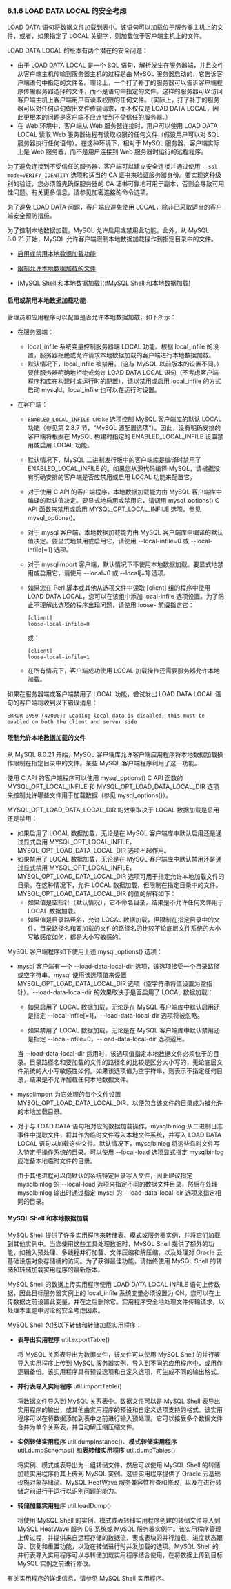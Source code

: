 ### 6.1.6 LOAD DATA LOCAL 的安全考虑

LOAD DATA 语句将数据文件加载到表中。该语句可以加载位于服务器主机上的文件，或者，如果指定了 LOCAL 关键字，则加载位于客户端主机上的文件。

LOAD DATA LOCAL 的版本有两个潜在的安全问题：

- 由于 LOAD DATA LOCAL 是一个 SQL 语句，解析发生在服务器端，并且文件从客户端主机传输到服务器主机的过程是由 MySQL 服务器启动的，它告诉客户端语句中指定的文件名。理论上，一个打了补丁的服务器可以告诉客户端程序传输服务器选择的文件，而不是语句中指定的文件。这样的服务器可以访问客户端主机上客户端用户有读取权限的任何文件。（实际上，打了补丁的服务器可以对任何语句做出文件传输请求，而不仅仅是 LOAD DATA LOCAL，因此更根本的问题是客户端不应连接到不受信任的服务器。）
- 在 Web 环境中，客户端从 Web 服务器连接时，用户可以使用 LOAD DATA LOCAL 读取 Web 服务器进程有读取权限的任何文件（假设用户可以对 SQL 服务器执行任何语句）。在这种环境下，相对于 MySQL 服务器，客户端实际上是 Web 服务器，而不是用户连接到 Web 服务器时运行的远程程序。

为了避免连接到不受信任的服务器，客户端可以建立安全连接并通过使用 `--ssl-mode=VERIFY_IDENTITY` 选项和适当的 CA 证书来验证服务器身份。要实现这种级别的验证，您必须首先确保服务器的 CA 证书可靠地可用于副本，否则会导致可用性问题。有关更多信息，请参见加密连接的命令选项。

为了避免 LOAD DATA 问题，客户端应避免使用 LOCAL，除非已采取适当的客户端安全预防措施。

为了控制本地数据加载，MySQL 允许启用或禁用此功能。此外，从 MySQL 8.0.21 开始，MySQL 允许客户端限制本地数据加载操作到指定目录中的文件。

- [启用或禁用本地数据加载功能](#启用或禁用本地数据加载功能)

- [限制允许本地数据加载的文件](#限制允许本地数据加载的文件)

- [MySQL Shell 和本地数据加载](#MySQL Shell 和本地数据加载)

#### 启用或禁用本地数据加载功能

管理员和应用程序可以配置是否允许本地数据加载，如下所示：

- 在服务器端：

  - local_infile 系统变量控制服务器端 LOCAL 功能。根据 local_infile 的设置，服务器拒绝或允许请求本地数据加载的客户端进行本地数据加载。
  - 默认情况下，local_infile 被禁用。（这与 MySQL 以前版本的设置不同。）要使服务器明确地拒绝或允许 LOAD DATA LOCAL 语句（不考虑客户端程序和库在构建时或运行时的配置），请以禁用或启用 local_infile 的方式启动 mysqld。local_infile 也可以在运行时设置。

- 在客户端：

  - `ENABLED_LOCAL_INFILE CMake` 选项控制 MySQL 客户端库的默认 LOCAL 功能（参见第 2.8.7 节，“MySQL 源配置选项”）。因此，没有明确安排的客户端将根据在 MySQL 构建时指定的 ENABLED_LOCAL_INFILE 设置禁用或启用 LOCAL 功能。

  - 默认情况下，MySQL 二进制发行版中的客户端库是编译时禁用了 ENABLED_LOCAL_INFILE 的。如果您从源代码编译 MySQL，请根据没有明确安排的客户端是否应禁用或启用 LOCAL 功能来配置它。

  - 对于使用 C API 的客户端程序，本地数据加载能力由 MySQL 客户端库中编译的默认值决定。要显式地启用或禁用它，请调用 mysql_options() C API 函数来禁用或启用 MYSQL_OPT_LOCAL_INFILE 选项。参见 mysql_options()。

  - 对于 mysql 客户端，本地数据加载能力由 MySQL 客户端库中编译的默认值决定。要显式地禁用或启用它，请使用 --local-infile=0 或 --local-infile[=1] 选项。

  - 对于 mysqlimport 客户端，默认情况下不使用本地数据加载。要显式地禁用或启用它，请使用 --local=0 或 --local[=1] 选项。

  - 如果您在 Perl 脚本或其他从选项文件中读取 [client] 组的程序中使用 LOAD DATA LOCAL，您可以在该组中添加 local-infile 选项设置。为了防止不理解此选项的程序出现问题，请使用 loose- 前缀指定它：

    ```
    [client]
    loose-local-infile=0
    ```

    或：

    ```
    [client]
    loose-local-infile=1
    ```

  - 在所有情况下，客户端成功使用 LOCAL 加载操作还需要服务器允许本地加载。

如果在服务器端或客户端禁用了 LOCAL 功能，尝试发出 LOAD DATA LOCAL 语句的客户端将收到以下错误消息：

```
ERROR 3950 (42000): Loading local data is disabled; this must be
enabled on both the client and server side
```

#### 限制允许本地数据加载的文件

从 MySQL 8.0.21 开始，MySQL 客户端库允许客户端应用程序将本地数据加载操作限制在指定目录中的文件。某些 MySQL 客户端程序利用了这一功能。

使用 C API 的客户端程序可以使用 mysql_options() C API 函数的 MYSQL_OPT_LOCAL_INFILE 和 MYSQL_OPT_LOAD_DATA_LOCAL_DIR 选项来控制允许哪些文件用于加载数据（参见 mysql_options()）。

MYSQL_OPT_LOAD_DATA_LOCAL_DIR 的效果取决于 LOCAL 数据加载是启用还是禁用：

- 如果启用了 LOCAL 数据加载，无论是在 MySQL 客户端库中默认启用还是通过显式启用 MYSQL_OPT_LOCAL_INFILE，MYSQL_OPT_LOAD_DATA_LOCAL_DIR 选项不起作用。
- 如果禁用了 LOCAL 数据加载，无论是在 MySQL 客户端库中默认禁用还是通过显式禁用 MYSQL_OPT_LOCAL_INFILE，MYSQL_OPT_LOAD_DATA_LOCAL_DIR 选项可用于指定允许本地加载文件的目录。在这种情况下，允许 LOCAL 数据加载，但限制在指定目录中的文件。MYSQL_OPT_LOAD_DATA_LOCAL_DIR 的值的解释如下：
  - 如果值是空指针（默认情况），它不命名目录，结果是不允许任何文件用于 LOCAL 数据加载。
  - 如果值是目录路径名，允许 LOCAL 数据加载，但限制在指定目录中的文件。目录路径名和要加载的文件的路径名的比较不论底层文件系统的大小写敏感度如何，都是大小写敏感的。

MySQL 客户端程序如下使用上述 mysql_options() 选项：

- mysql 客户端有一个 --load-data-local-dir 选项，该选项接受一个目录路径或空字符串。mysql 使用该选项值来设置 MYSQL_OPT_LOAD_DATA_LOCAL_DIR 选项（空字符串将值设置为空指针）。--load-data-local-dir 的效果取决于是否启用了 LOCAL 数据加载：

  - 如果启用了 LOCAL 数据加载，无论是在 MySQL 客户端库中默认启用还是指定 --local-infile[=1]，--load-data-local-dir 选项将被忽略。


  - 如果禁用了 LOCAL 数据加载，无论是在 MySQL 客户端库中默认禁用还是指定 --local-infile=0，--load-data-local-dir 选项适用。

  当 --load-data-local-dir 适用时，该选项值指定本地数据文件必须位于的目录。目录路径名和要加载的文件的路径名的比较是区分大小写的，无论底层文件系统的大小写敏感性如何。如果该选项值为空字符串，则表示不指定任何目录，结果是不允许加载任何本地数据文件。

- mysqlimport 为它处理的每个文件设置 MYSQL_OPT_LOAD_DATA_LOCAL_DIR，以便包含该文件的目录成为被允许的本地加载目录。

- 对于与 LOAD DATA 语句相对应的数据加载操作，mysqlbinlog 从二进制日志事件中提取文件，将其作为临时文件写入本地文件系统，并写入 LOAD DATA LOCAL 语句以加载这些文件。默认情况下，mysqlbinlog 将这些临时文件写入特定于操作系统的目录。可以使用 --local-load 选项显式指定 mysqlbinlog 应准备本地临时文件的目录。

  由于其他进程可以向默认的系统特定目录写入文件，因此建议指定 mysqlbinlog 的 --local-load 选项来指定不同的数据文件目录，然后在处理 mysqlbinlog 输出时通过指定 mysql 的 --load-data-local-dir 选项来指定相同的目录。

#### MySQL Shell 和本地数据加载

MySQL Shell 提供了许多实用程序来转储表、模式或服务器实例，并将它们加载到其他实例中。当您使用这些工具处理数据时，MySQL Shell 提供了额外的功能，如输入预处理、多线程并行加载、文件压缩和解压缩，以及处理对 Oracle 云基础设施对象存储桶的访问。为了获得最佳功能，请始终使用 MySQL Shell 的转储和转储加载实用程序的最新版本。

MySQL Shell 的数据上传实用程序使用 LOAD DATA LOCAL INFILE 语句上传数据，因此目标服务器实例上的 local_infile 系统变量必须设置为 ON。您可以在上传数据之前设置此变量，并在之后删除它。实用程序安全地处理文件传输请求，以处理本主题中讨论的安全考虑因素。

MySQL Shell 包括以下转储和转储加载实用程序：

- **表导出实用程序** util.exportTable()

  将 MySQL 关系表导出为数据文件，该文件可以使用 MySQL Shell 的并行表导入实用程序上传到 MySQL 服务器实例，导入到不同的应用程序中，或用作逻辑备份。该实用程序具有预设选项和自定义选项，可生成不同的输出格式。

- **并行表导入实用程序** util.importTable()

  将数据文件导入到 MySQL 关系表中。数据文件可以是 MySQL Shell 表导出实用程序的输出，或其他由实用程序的预设和自定义选项支持的格式。该实用程序可以在将数据添加到表中之前进行输入预处理。它可以接受多个数据文件合并为单个关系表，并自动解压缩压缩文件。

- **实例转储实用程序** util.dumpInstance()、**模式转储实用程序** util.dumpSchemas() 和**表转储实用程序** util.dumpTables()

  将实例、模式或表导出为一组转储文件，然后可以使用 MySQL Shell 的转储加载实用程序将其上传到 MySQL 实例。这些实用程序提供了 Oracle 云基础设施对象存储流、MySQL HeatWave 服务兼容性检查和修改，以及在进行转储之前进行干运行以识别问题的能力。

- **转储加载实用程**序 util.loadDump()

  将使用 MySQL Shell 的实例、模式或表转储实用程序创建的转储文件导入到 MySQL HeatWave 服务 DB 系统或 MySQL 服务器实例中。该实用程序管理上传过程，并提供来自远程存储的数据流、表或表块的并行加载、进度状态跟踪、恢复和重置功能，以及在转储进行时并发加载的选项。MySQL Shell 的并行表导入实用程序可以与转储加载实用程序结合使用，在将数据上传到目标 MySQL 实例之前进行修改。

有关实用程序的详细信息，请参见 MySQL Shell 实用程序。